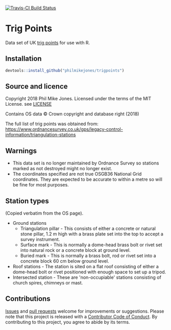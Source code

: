 [![Travis-CI Build Status](https://travis-ci.org/philmikejones/trigpoints.svg?branch=master)](https://travis-ci.org/philmikejones/trigpoints)

# Trig Points

Data set of UK [trig points](https://en.wikipedia.org/wiki/Triangulation_station) for use with R.


## Installation

```r
devtools::install_github("philmikejones/trigpoints")
```


## Source and licence

Copyright 2018 Phil Mike Jones.
Licensed under the terms of the MIT License.
see [LICENSE](LICENSE)

Contains OS data &copy; Crown copyright and database right (2018)

The full list of trig points was obtained from: https://www.ordnancesurvey.co.uk/gps/legacy-control-information/triangulation-stations


## Warnings

- This data set is no longer maintained by Ordnance Survey so stations marked as not destroyed might no longer exist.
- The coordinates specified are not true OSGB36 National Grid coordinates. They are expected to be accurate to within a metre so will be fine for most purposes.


## Station types

(Copied verbatim from the OS page).

- Ground stations
    - Triangulation pillar - This consists of either a concrete or natural stone pillar, 1.2 m high with a brass plate set into the top to accept a survey instrument. 
    - Surface mark - This is normally a dome-head brass bolt or rivet set into natural rock or a concrete block at ground level.
    - Buried mark - This is normally a brass bolt, rod or rivet set into a concrete block 60 cm below ground level.
- Roof stations - The station is sited on a flat roof consisting of either a dome-head bolt or rivet positioned with enough space to set up a tripod.
- Intersected station - These are 'non-occupiable' stations consisting of church spires, chimneys or mast.


## Contributions

[Issues](https://github.com/philmikejones/trigpoints/issues) and [pull requests](https://github.com/philmikejones/trigpoints/pulls) welcome for improvements or suggestions.
Please note that this project is released with a [Contributor Code of Conduct](CODE_OF_CONDUCT.md).
By contributing to this project, you agree to abide by its terms.
